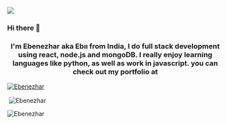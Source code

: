 
<img src="https://wallpapercave.com/dwp1x/wp8903914.jpg">

### Hi there 👋 

<h3 align="center">I'm Ebenezhar aka Ebıı from India, I do full stack development using react, node.js and mongoDB. I really enjoy learning languages like python, as well as work in javascript. you can check out my portfolio at <a href="https://portfolio-ebenezhar.netlify.app/"></a></h3>

<p align="left"> <a href="https://github.com/ryo-ma/github-profile-trophy"><img src="https://github-profile-trophy.vercel.app/?username=Ebenezhar" alt="Ebenezhar" /></a> </p>
<p>&nbsp;<img align="center" src="https://github-readme-stats.vercel.app/api?username=Ebenezhar&show_icons=true&locale=en" alt="Ebenezhar" /></p>
<p><img align="center" src="https://github-readme-streak-stats.herokuapp.com/?user=Ebenezhar" alt="Ebenezhar" /></p>

